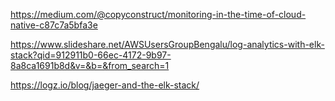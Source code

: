 https://medium.com/@copyconstruct/monitoring-in-the-time-of-cloud-native-c87c7a5bfa3e

https://www.slideshare.net/AWSUsersGroupBengalu/log-analytics-with-elk-stack?qid=912911b0-66ec-4172-9b97-8a8ca1691b8d&v=&b=&from_search=1


https://logz.io/blog/jaeger-and-the-elk-stack/